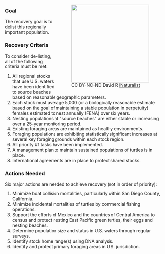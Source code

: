 <figure style="float:right; padding-left:10px" >
    <img src="http://static.inaturalist.org/photos/2843338/medium.jpg?1451870584" width="250px"></td></tr>
    <figcaption>CC BY-NC-ND David R <a href="http://www.inaturalist.org/observations/2550426">iNaturalist</a></figcaption>
</figure>

### Goal

The recovery goal is to delist this regionally important population.

### Recovery Criteria

To consider de-listing, all of the following criteria must be met:
  1. All regional stocks that use U.S. waters have been identified to source beaches based on reasonable geographic parameters.
  2. Each stock must average 5,000 (or a biologically reasonable estimate based on the goal of maintaining a stable population in perpetuity) females estimated to nest annually (FENA) over six years.
  3. Nesting populations at "source beaches" are either stable or increasing over a 25-year monitoring period.
  4. Existing foraging areas are maintained as healthy environments.
  5. Foraging populations are exhibiting statistically significant increases at several key foraging grounds within each stock region.
  6. All priority #1 tasks have been implemented.
  7. A management plan to maintain sustained populations of turtles is in place.
  8. International agreements are in place to protect shared stocks.
    
### Actions Needed

Six major actions are needed to achieve recovery (not in order of priority):
  1. Minimize boat collision mortalities, particularly within San Diego County, California.
  2. Minimize incidental mortalities of turtles by commercial fishing operations.
  3. Support the efforts of Mexico and the countries of Central America to census and protect nesting East Pacific green turtles, their eggs and nesting beaches.
  4. Determine population size and status in U.S. waters through regular surveys.
  5. Identify stock home range(s) using DNA analysis.
  6. Identify and protect primary foraging areas in U.S. jurisdiction.

